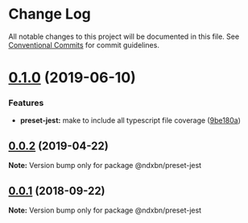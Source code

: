 # Change Log

All notable changes to this project will be documented in this file.
See [Conventional Commits](https://conventionalcommits.org) for commit guidelines.

# [0.1.0](https://github.com/ndxbn/ndxbn/compare/@ndxbn/preset-jest@0.0.2...@ndxbn/preset-jest@0.1.0) (2019-06-10)


### Features

* **preset-jest:** make to include all typescript file coverage ([9be180a](https://github.com/ndxbn/ndxbn/commit/9be180a))





## [0.0.2](https://github.com/ndxbn/ndxbn/compare/@ndxbn/preset-jest@0.0.1...@ndxbn/preset-jest@0.0.2) (2019-04-22)

**Note:** Version bump only for package @ndxbn/preset-jest

<a name="0.0.1"></a>

## [0.0.1](https://github.com/ndxbn/ndxbn/compare/@ndxbn/preset-jest@0.0.1-5...@ndxbn/preset-jest@0.0.1) (2018-09-22)

**Note:** Version bump only for package @ndxbn/preset-jest
